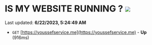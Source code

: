 # IS MY WEBSITE RUNNING ? [![](https://img.shields.io/static/v1?label=Sponsor&message=%E2%9D%A4&logo=GitHub&color=%23fe8e86)](https://github.com/sponsors/<username>)

Last updated: **6/22/2023, 5:24:49 AM**

- `GET` [https://youssefservice.me](https://youssefservice.me) - **Up** (916ms)
